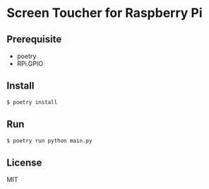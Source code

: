 # Screen Toucher for Raspberry Pi

## Prerequisite

- poetry
- RPi.GPIO

## Install

```sh
$ poetry install
```

## Run

```sh
$ poetry run python main.py
```

## License

MIT
